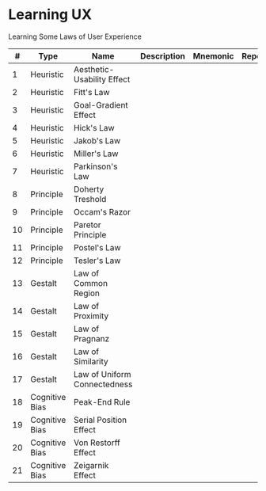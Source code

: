 # Learning UX
Learning Some Laws of User Experience

|    #    | Type             |       Name                  | Description     |Mnemonic  |         Repo                 |
|-------  |------------------|---------------------------  |-----------------|----------|------------------------------|
|    1    | Heuristic        | Aesthetic-Usability Effect  |                 |          |                              |
|    2    | Heuristic        | Fitt's Law                  |                 |          |                              |
|    3    | Heuristic        | Goal-Gradient Effect        |                 |          |                              |
|    4    | Heuristic        | Hick's Law                  |                 |          |                              |
|    5    | Heuristic        | Jakob's Law                 |                 |          |                              |
|    6    | Heuristic        | Miller's Law                |                 |          |                              |
|    7    | Heuristic        | Parkinson's Law             |                 |          |                              |
|    8    | Principle        | Doherty Treshold            |                 |          |                              |
|    9    | Principle        | Occam's Razor               |                 |          |                              |
|   10    | Principle        | Paretor Principle           |                 |          |                              |
|   11    | Principle        | Postel's Law                |                 |          |                              |
|   12    | Principle        | Tesler's Law                |                 |          |                              |
|   13    | Gestalt          | Law of Common Region        |                 |          |                              |
|   14    | Gestalt          | Law of Proximity            |                 |          |                              |
|   15    | Gestalt          | Law of Pragnanz             |                 |          |                              |
|   16    | Gestalt          | Law of Similarity           |                 |          |                              |
|   17    | Gestalt          | Law of Uniform Connectedness|                 |          |                              |
|   18    | Cognitive Bias   | Peak-End Rule               |                 |          |                              |
|   19    | Cognitive Bias   | Serial Position Effect      |                 |          |                              |
|   20    | Cognitive Bias   | Von Restorff Effect         |                 |          |                              |
|   21    | Cognitive Bias   | Zeigarnik Effect            |                 |          |                              |
